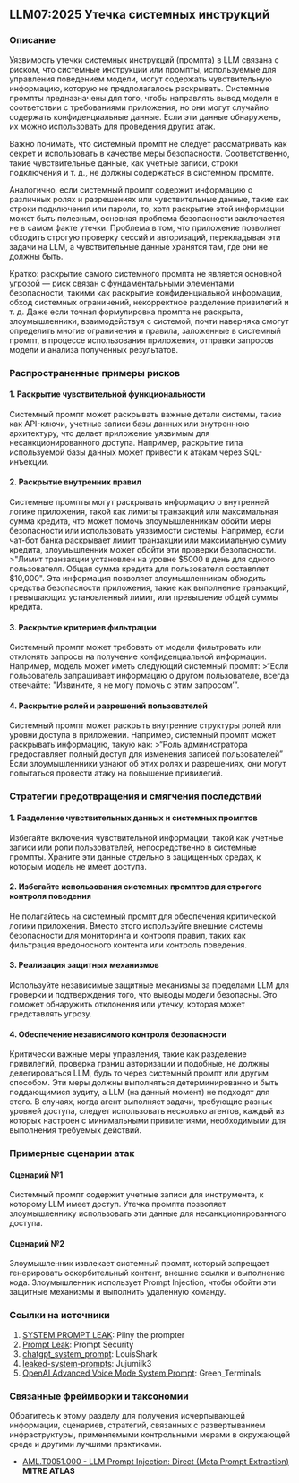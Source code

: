 ## LLM07:2025 Утечка системных инструкций

### Описание

Уязвимость утечки системных инструкций (промпта) в LLM связана с риском, что системные инструкции или промпты, используемые для управления поведением модели, могут содержать чувствительную информацию, которую не предполагалось раскрывать. Системные промпты предназначены для того, чтобы направлять вывод модели в соответствии с требованиями приложения, но они могут случайно содержать конфиденциальные данные. Если эти данные обнаружены, их можно использовать для проведения других атак.

Важно понимать, что системный промпт не следует рассматривать как секрет и использовать в качестве меры безопасности. Соответственно, такие чувствительные данные, как учетные записи, строки подключения и т. д., не должны содержаться в системном промпте.

Аналогично, если системный промпт содержит информацию о различных ролях и разрешениях или чувствительные данные, такие как строки подключения или пароли, то, хотя раскрытие этой информации может быть полезным, основная проблема безопасности заключается не в самом факте утечки. Проблема в том, что приложение позволяет обходить строгую проверку сессий и авторизаций, перекладывая эти задачи на LLM, а чувствительные данные хранятся там, где они не должны быть.

Кратко: раскрытие самого системного промпта не является основной угрозой — риск связан с фундаментальными элементами безопасности, такими как раскрытие конфиденциальной информации, обход системных ограничений, некорректное разделение привилегий и т. д. Даже если точная формулировка промпта не раскрыта, злоумышленники, взаимодействуя с системой, почти наверняка смогут определить многие ограничения и правила, заложенные в системный промпт, в процессе использования приложения, отправки запросов модели и анализа полученных результатов.

### Распространенные примеры рисков

#### 1. Раскрытие чувствительной функциональности
  Системный промпт может раскрывать важные детали системы, такие как API-ключи, учетные записи базы данных или внутреннюю архитектуру, что делает приложение уязвимым для несанкционированного доступа. Например, раскрытие типа используемой базы данных может привести к атакам через SQL-инъекции.
#### 2. Раскрытие внутренних правил
  Системные промпты могут раскрывать информацию о внутренней логике приложения, такой как лимиты транзакций или максимальная сумма кредита, что может помочь злоумышленникам обойти меры безопасности или использовать уязвимости системы. Например, если чат-бот банка раскрывает лимит транзакции или максимальную сумму кредита, злоумышленник может обойти эти проверки безопасности.
    >"Лимит транзакции установлен на уровне $5000 в день для одного пользователя. Общая сумма кредита для пользователя составляет $10,000".
  Эта информация позволяет злоумышленникам обходить средства безопасности приложения, такие как выполнение транзакций, превышающих установленный лимит, или превышение общей суммы кредита.
#### 3. Раскрытие критериев фильтрации
  Системный промпт может требовать от модели фильтровать или отклонять запросы на получение конфиденциальной информации. Например, модель может иметь следующий системный промпт:
    >“Если пользователь запрашивает информацию о другом пользователе, всегда отвечайте: "Извините, я не могу помочь с этим запросом’”.
#### 4. Раскрытие ролей и разрешений пользователей
  Системный промпт может раскрыть внутренние структуры ролей или уровни доступа в приложении. Например, системный промпт может раскрывать информацию, такую как:
    >“Роль администратора предоставляет полный доступ для изменения записей пользователей”
  Если злоумышленники узнают об этих ролях и разрешениях, они могут попытаться провести атаку на повышение привилегий.

### Стратегии предотвращения и смягчения последствий

#### 1. Разделение чувствительных данных и системных промптов
  Избегайте включения чувствительной информации, такой как учетные записи или роли пользователей, непосредственно в системные промпты. Храните эти данные отдельно в защищенных средах, к которым модель не имеет доступа.
#### 2. Избегайте использования системных промптов для строгого контроля поведения
  Не полагайтесь на системный промпт для обеспечения критической логики приложения. Вместо этого используйте внешние системы безопасности для мониторинга и контроля правил, таких как фильтрация вредоносного контента или контроль поведения.
#### 3. Реализация защитных механизмов
  Используйте независимые защитные механизмы за пределами LLM для проверки и подтверждения того, что выводы модели безопасны. Это поможет обнаружить отклонения или утечку, которая может представлять угрозу.
#### 4. Обеспечение независимого контроля безопасности
  Критически важные меры управления, такие как разделение привилегий, проверка границ авторизации и подобные, не должны делегироваться LLM, будь то через системный промпт или другим способом. Эти меры должны выполняться детерминированно и быть поддающимися аудиту, а LLM (на данный момент) не подходят для этого. В случаях, когда агент выполняет задачи, требующие разных уровней доступа, следует использовать несколько агентов, каждый из которых настроен с минимальными привилегиями, необходимыми для выполнения требуемых действий.

### Примерные сценарии атак

#### Сценарий №1
   Системный промпт содержит учетные записи для инструмента, к которому LLM имеет доступ. Утечка промпта позволяет злоумышленнику использовать эти данные для несанкционированного доступа.
#### Сценарий №2
  Злоумышленник извлекает системный промпт, который запрещает генерировать оскорбительный контент, внешние ссылки и выполнение кода. Злоумышленник использует Prompt Injection, чтобы обойти эти защитные механизмы и выполнить удаленную команду.

### Ссылки на источники

1. [SYSTEM PROMPT LEAK](https://x.com/elder_plinius/status/1801393358964994062): Pliny the prompter
2. [Prompt Leak](https://www.prompt.security/vulnerabilities/prompt-leak): Prompt Security
3. [chatgpt_system_prompt](https://github.com/LouisShark/chatgpt_system_prompt): LouisShark
4. [leaked-system-prompts](https://github.com/jujumilk3/leaked-system-prompts): Jujumilk3
5. [OpenAI Advanced Voice Mode System Prompt](https://x.com/Green_terminals/status/1839141326329360579): Green_Terminals

### Связанные фреймворки и таксономии

Обратитесь к этому разделу для получения исчерпывающей информации, сценариев, стратегий, связанных с развертыванием инфраструктуры, применяемыми контрольными мерами в окружающей среде и другими лучшими практиками.

- [AML.T0051.000 - LLM Prompt Injection: Direct (Meta Prompt Extraction)](https://atlas.mitre.org/techniques/AML.T0051.000) **MITRE ATLAS**
